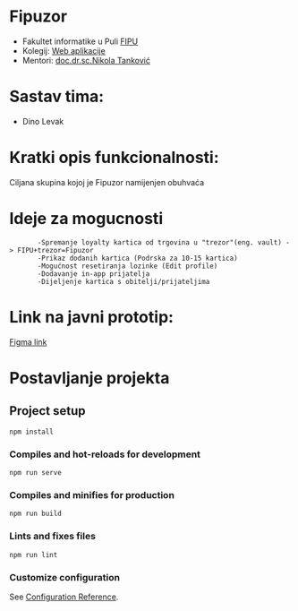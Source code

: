 # Fipuzor
* Fakultet informatike u Puli [FIPU](https://fipu.unipu.hr/)
* Kolegij: [Web aplikacije](https://www.notion.so/Web-aplikacije-7ba8350d498546a78812399024edac44) 
* Mentori: [doc.dr.sc.Nikola Tanković](http://ntankovic.unipu.hr/)

# Sastav tima: 
* Dino Levak

# Kratki opis funkcionalnosti:
Ciljana skupina kojoj je Fipuzor namijenjen obuhvaća 

# Ideje za mogucnosti          
           -Spremanje loyalty kartica od trgovina u "trezor"(eng. vault) -> FIPU+trezor=Fipuzor
           -Prikaz dodanih kartica (Podrska za 10-15 kartica)
           -Mogućnost resetiranja lozinke (Edit profile)
           -Dodavanje in-app prijatelja
           -Dijeljenje kartica s obitelji/prijateljima


# Link na javni prototip: 
[Figma link
](https://www.figma.com/file/9inVSkAsZoHPk7VQ5BVx3j/Untitled?type=design&node-id=0%3A1&mode=design&t=xg4oe7cYvA38BMSe-1)
# Postavljanje projekta

## Project setup
```
npm install
```

### Compiles and hot-reloads for development
```
npm run serve
```

### Compiles and minifies for production
```
npm run build
```

### Lints and fixes files
```
npm run lint
```

### Customize configuration
See [Configuration Reference](https://cli.vuejs.org/config/).
